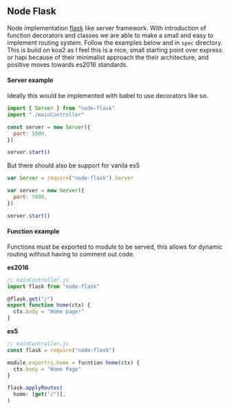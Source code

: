 ## Node Flask

Node implementation [flask](http://flask.pocoo.org/) like server framework. With introduction of function decorators and classes we are able to make a small and easy to implement routing system. Follow the examples below and in `spec` directory. This is build on koa2 as I feel this is a nice, small starting point over express or hapi because of their minimalist approach the their architecture, and positive moves towards es2016 standards.



#### Server example
Ideally this would be implemented with babel to use decorators like so.
```javascript
import { Server } from "node-flask"
import "./mainController"

const server = new Server({
  port: 5000,
})

server.start()
```

But there should also be support for vanila es5
```javascript
var Server = require("node-flask").Server

var server = new Server({
  port: 5000,
})

server.start()
```


#### Function example

Functions must be exported to module to be served, this allows for dynamic routing without having to comment out code.

**es2016**
```javascript
// mainController.js
import flask from "node-flask"

@flask.get("/")
export function home(ctx) {
  ctx.body = "Home page!"
}
```

**es5**
```javascript
// mainController.js
const flask = require("node-flask")

module.exportrs.home = fucntion home(ctx) {
  ctx.body = "Home Page"
}

flask.applyRoutes(
  home: [get("/")],
)
```

